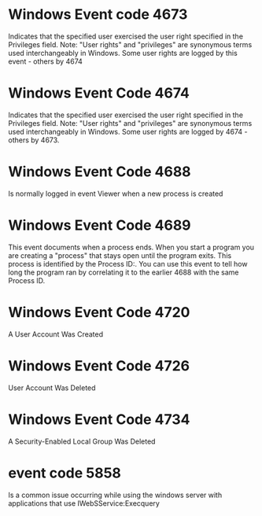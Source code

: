 # Windows Event code 4673
Indicates that the specified user exercised the user right specified in the Privileges field.
Note: "User rights" and "privileges" are synonymous terms used interchangeably in Windows. Some user rights are logged by this event - others by 4674

# Windows Event Code 4674
Indicates that the specified user exercised the user right specified in the Privileges field.
Note: "User rights" and "privileges" are synonymous terms used interchangeably in Windows. Some user rights are logged by 4674 - others by 4673.

# Windows Event Code 4688
Is normally logged in event Viewer when a new process is created

# Windows Event Code 4689
This event documents when a process ends. When you start a program you are creating a "process" that stays open until the program exits.
This process is identified by the Process ID:. You can use this event to tell how long the program ran by correlating it to the earlier 4688 with the same Process ID.

# Windows Event Code 4720
A User Account Was Created

# Windows Event Code 4726
User Account Was Deleted

# Windows Event Code 4734
A Security-Enabled Local Group Was Deleted

# event code 5858
Is a common issue occurring while using the windows server with applications that use IWebSService:Execquery